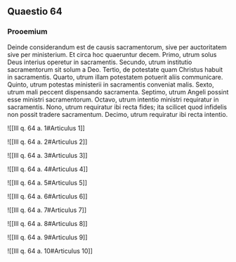 ## Quaestio 64

### Prooemium

Deinde considerandum est de causis sacramentorum, sive per auctoritatem sive per ministerium. Et circa hoc quaeruntur decem. Primo, utrum solus Deus interius operetur in sacramentis. Secundo, utrum institutio sacramentorum sit solum a Deo. Tertio, de potestate quam Christus habuit in sacramentis. Quarto, utrum illam potestatem potuerit aliis communicare. Quinto, utrum potestas ministerii in sacramentis conveniat malis. Sexto, utrum mali peccent dispensando sacramenta. Septimo, utrum Angeli possint esse ministri sacramentorum. Octavo, utrum intentio ministri requiratur in sacramentis. Nono, utrum requiratur ibi recta fides; ita scilicet quod infidelis non possit tradere sacramentum. Decimo, utrum requiratur ibi recta intentio.

![[III q. 64 a. 1#Articulus 1]]

![[III q. 64 a. 2#Articulus 2]]

![[III q. 64 a. 3#Articulus 3]]

![[III q. 64 a. 4#Articulus 4]]

![[III q. 64 a. 5#Articulus 5]]

![[III q. 64 a. 6#Articulus 6]]

![[III q. 64 a. 7#Articulus 7]]

![[III q. 64 a. 8#Articulus 8]]

![[III q. 64 a. 9#Articulus 9]]

![[III q. 64 a. 10#Articulus 10]]

